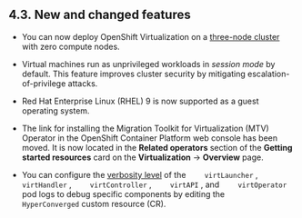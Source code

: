 ## 4.3. New and changed features




- You can now deploy OpenShift Virtualization on a [three-node cluster](https://access.redhat.com/documentation/en-us/openshift_container_platform/4.11/html-single/installing/#installation-three-node-cluster_installing-bare-metal) with zero compute nodes.


- Virtual machines run as unprivileged workloads in _session mode_ by default. This feature improves cluster security by mitigating escalation-of-privilege attacks.


- Red Hat Enterprise Linux (RHEL) 9 is now supported as a guest operating system.


- The link for installing the Migration Toolkit for Virtualization (MTV) Operator in the OpenShift Container Platform web console has been moved. It is now located in the **Related operators** section of the **Getting started resources** card on the **Virtualization** → **Overview** page.


- You can configure the [verbosity level](https://access.redhat.com/documentation/en-us/openshift_container_platform/4.11/html-single/virtualization/#virt-logs) of the `    virtLauncher` , `    virtHandler` , `    virtController` , `    virtAPI` , and `    virtOperator` pod logs to debug specific components by editing the `    HyperConverged` custom resource (CR).


